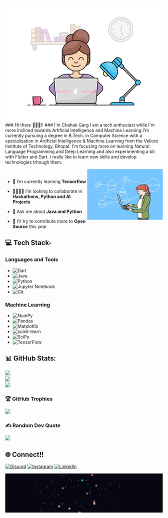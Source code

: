 
<!---
Chahakgarg/Chahakgarg is a ✨ special ✨ repository because its `README.md` (this file) appears on your GitHub profile.
You can click the Preview link to take a look at your changes.
--->
<div align = "center">
<img alt="GIF" src="https://github.com/Chahakgarg/Chahakgarg/blob/main/prog.gif" width="500"/>
 
 </div>
### Hi there 🙋🏻‍♀️!!
### I'm Chahak Garg
I am a tech enthusiast while I'm more inclined towards Artificial Intelligence and Machine Learning.I'm currently pursuing a degree in B.Tech. in Computer Science with a specialization in Artificial Intelligence & Machine Learning from the Vellore Institute of Technology, Bhopal. I'm focusing more on learning Natural Language Programming and Deep Learning and also experimenting a bit with Flutter and Dart.
I really like to learn new skills and develop technologies trhough them.

<img width="48%" align="right" alt="Github Image" src="https://github.com/Chahakgarg/Chahakgarg/blob/main/Screenshot_20221030_144357.png"><br>


- 🌱 I’m currently learning **Tensorflow**

- 🫱🏻‍🫲🏻 I’m looking to collaborate in **Hackathons, Python and AI Projects**

- 💬 Ask me about **Java and Python**

- 👀 I'll try to contribute more to **Open Source** this year



## 💻 Tech Stack- 

### Languages and Tools 
- ![Dart](https://img.shields.io/badge/dart-%230175C2.svg?style=flat&logo=dart&logoColor=white) 
- ![Java](https://img.shields.io/badge/java-%23ED8B00.svg?style=flat&logo=java&logoColor=white) 
- ![Python](https://img.shields.io/badge/python-3670A0?style=flat&logo=python&logoColor=ffdd54) 
- ![Jupyter Notebook](https://img.shields.io/badge/jupyter-%23FA0F00.svg?style=for-the-badge&logo=jupyter&logoColor=white)
- ![Git](https://img.shields.io/badge/git-%23F05033.svg?style=for-the-badge&logo=git&logoColor=white)


### Machine Learning
- ![NumPy](https://img.shields.io/badge/numpy-%23013243.svg?style=flat&logo=numpy&logoColor=white) 
- ![Pandas](https://img.shields.io/badge/pandas-%23150458.svg?style=flat&logo=pandas&logoColor=white) 
- ![Matplotlib](https://img.shields.io/badge/Plotly-%233F4F75.svg?style=flat&logo=plotly&logoColor=white) 
- ![scikit-learn](https://img.shields.io/badge/scikit--learn-%23F7931E.svg?style=flat&logo=scikit-learn&logoColor=white) 
- ![SciPy](https://img.shields.io/badge/SciPy-%230C55A5.svg?style=flat&logo=scipy&logoColor=%white) 
- ![TensorFlow](https://img.shields.io/badge/TensorFlow-%23FF6F00.svg?style=flat&logo=TensorFlow&logoColor=white) 


## 📊 GitHub Stats:
![](https://github-readme-stats.vercel.app/api?username=Chahakgarg&theme=dark&hide_border=false&include_all_commits=true&count_private=true)<br/>
![](https://github-readme-streak-stats.herokuapp.com/?user=Chahakgarg&theme=dark&hide_border=false)<br/>
![](https://github-readme-stats.vercel.app/api/top-langs/?username=Chahakgarg&theme=dark&hide_border=false&include_all_commits=true&count_private=true&layout=compact)

### 🏆 GitHub Trophies
![](https://github-profile-trophy.vercel.app/?username=Chahakgarg&theme=radical&no-frame=false&no-bg=false&margin-w=4)


### ✍️ Random Dev Quote
![](https://quotes-github-readme.vercel.app/api?type=horizontal&theme=tokyonight)
 

## 🌐 Connect!! 
[![Discord](https://img.shields.io/badge/Discord-%237289DA.svg?logo=discord&logoColor=white)](htttps://discord.gg/CG#1547)
[![Instagram](https://img.shields.io/badge/Instagram-%23E4405F.svg?logo=Instagram&logoColor=white)](https://instagram.com/https://www.instagram.com/chahak_garg/)
[![LinkedIn](https://img.shields.io/badge/LinkedIn-%230077B5.svg?logo=linkedin&logoColor=white)](https://linkedin.com/in/https://www.linkedin.com/in/chahak-garg-a0a831203/) 

<div align = "center">

![Stars](stars.png)
  
  </div>


